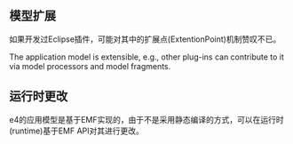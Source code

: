 ## 模型扩展

如果开发过Eclipse插件，可能对其中的扩展点(ExtentionPoint)机制赞叹不已。


The application model is extensible, e.g., other plug-ins can contribute to it via model processors and model fragments.


## 运行时更改

e4的应用模型是基于EMF实现的，由于不是采用静态编译的方式，可以在运行时(runtime)基于EMF API对其进行更改。

